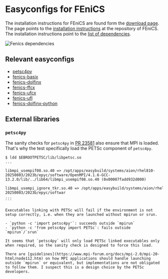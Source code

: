 # Easyconfigs for FEniCS

The installation instructions for FEniCS are found form the [download page](https://fenicsproject.org/download/). The page points to the [installation instructions](https://github.com/FEniCS/dolfinx#installation) at the repository of FEniCS. The installation instructions point to the [list of dependencies](https://docs.fenicsproject.org/dolfinx/main/python/installation).


![Fenics dependencies](resources/fenics-dolfinx-py-0.9.0-foss-2023b.svg)

## Relevant easyconfigs

- [petsc4py](https://github.com/easybuilders/easybuild-easyconfigs/pull/23581)
- [fenics-basix](https://github.com/easybuilders/easybuild-easyconfigs/pull/23497)
- [fenics-dolfinx](https://github.com/easybuilders/easybuild-easyconfigs/pull/23796)
- [fenics-ffcx](https://github.com/easybuilders/easybuild-easyconfigs/pull/23793)
- [fenics-ufcx](https://github.com/easybuilders/easybuild-easyconfigs/pull/23792)
- [fenics-ufl](https://github.com/easybuilders/easybuild-easyconfigs/pull/23791)
- [fenics-dolfinx-python](https://github.com/easybuilders/easybuild-easyconfigs/pull/23777)

## External libraries

### `petsc4py`

The sanity checks for `petsc4py` in [PR 23581](https://github.com/easybuilders/easybuild-easyconfigs/pull/23581) also ensure that MPI is loaded. That's why the test specifically load the PETSc component of `petsc4py`.


```console
$ ldd $EBROOTPETSC/lib/libpetsc.so
...
    libmpi_usempif08.so.40 => /opt/apps/easybuild/systems/aion/rhel810-20250803/2023b/epyc/software/OpenMPI/4.1.6-GCC-13.2.0/lib/../lib64/libmpi_usempif08.so.40 (0x00007fadd932d000)
    libmpi_usempi_ignore_tkr.so.40 => /opt/apps/easybuild/systems/aion/rhel810-20250803/2023b/epyc/softwar
...
```    

Executables linking with PETSc will fail if the environment is not setup correctly, i.e. when they are launched without mpirun or srun.

- `python -c 'import petsc4py'`: succeeds outside `mpirun`
- `⁠python -c 'from petsc4py import PETSc`: fails outside `mpirun`/`srun`

It seems that `petsc4py` will only load PETSc linked executables only when required, so the sanity check is designed to force this load.

There are [guidelines](https://www.mpi-forum.org/docs/mpi-2.0/mpi-20-html/node112.htm) on how MPI applications should handle launching outside `mpirun` or equivalent, but implementations are not obligated to follow them. I suspect this is a design choice by the PETSc developers.
